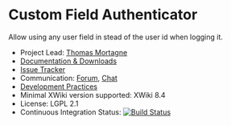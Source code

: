 # Custom Field Authenticator

Allow using any user field in stead of the user id when logging it.

* Project Lead: [Thomas Mortagne](http://www.xwiki.org/xwiki/bin/view/XWiki/ThomasMortagne)
* [Documentation & Downloads](http://extensions.xwiki.org/xwiki/bin/view/Extension/CustomFieldAuthenticator/)
* [Issue Tracker](http://jira.xwiki.org/browse/AUTHFIELD)
* Communication: [Forum](https://forum.xwiki.org), [Chat](https://dev.xwiki.org/xwiki/bin/view/Community/Chat)
* [Development Practices](http://dev.xwiki.org)
* Minimal XWiki version supported: XWiki 8.4
* License: LGPL 2.1
* Continuous Integration Status: [![Build Status](http://ci.xwiki.org/job/XWiki%20Contrib/job/authenticator-customfield/job/master/badge/icon)](http://ci.xwiki.org/job/XWiki%20Contrib/job/authenticator-customfield/job/master/)